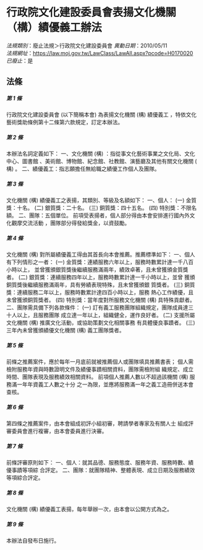 # 行政院文化建設委員會表揚文化機關（構）績優義工辦法

*法規類別*：廢止法規＞行政院文化建設委員會
*異動日期*：2010/05/11  
*法規網址*：https://law.moj.gov.tw/LawClass/LawAll.aspx?pcode=H0170020
*已廢止*：是


## 法條
##### 第 1 條
行政院文化建設委員會 (以下簡稱本會) 為表揚文化機關 (構) 績優義工
，特依文化藝術獎助條例第十二條第六款規定，訂定本辦法。

##### 第 2 條
本辦法名詞定義如下：
一、文化機關 (構) ：指從事文化藝術事業之文化局、文化中心、圖書館
    、美術館、博物館、紀念館、社教館、演藝廳及其他有關文化機關 (
    構) 。
二、績優義工：指志願擔任無給職之績優工作個人及團隊。


##### 第 3 條
文化機關 (構) 績優義工之表揚，其類別、等級及名額如下：
一、個人：
 (一) 金質獎：十名。
 (二) 銀質獎：二十名。
 (三) 銅質獎：四十五名。
 (四) 特別獎：不限名額。
二、團隊：五個單位。
    前項受表揚者，個人部分得由本會安排進行國內外文化觀摩交流活動
    ，團隊部分得發給獎金，以資鼓勵。


##### 第 4 條
文化機關 (構) 對所屬績優義工得由其首長向本會推薦。推薦標準如下：
一、個人有下列情形之一者：
 (一) 金質獎：連績服務六年以上，服務時數累計達一千八百小時以上，
      並曾獲頒銀質獎後繼續服務滿兩年，績效卓著，且未曾獲頒金質獎
      者。
 (二) 銀質獎：連續服務四年以上，服務時數累計達一千小時以上，並曾
      獲頒銅質獎後繼續服務滿兩年，具有勞績表現特殊，且未曾獲頒銀
      質獎者。
 (三) 銅質獎：連續服務二年以上，服務時數累計達四百小時以上，服務
      熱心工作績優，且未曾獲頒銅質獎者。
 (四) 特別獎：當年度對所服務文化機關 (構) 具特殊貢獻者。
二、團隊需具備下列各款條件：
 (一) 訂有義工服務團隊組織規定，團隊成員達三十人以上，且服務團隊
      成立達一年以上，組織健全，運作良好者。
 (二) 支援所屬文化機關 (構) 推廣文化活動，或協助策劃文化相關事務
      有具體優良事蹟者。
 (三) 三年內未曾獲頒績優文化機關 (構) 義工團隊獎者。


##### 第 5 條
前條之推薦案件，應於每年一月底前就被推薦個人或團隊填具推薦書表；
個人需檢附服務年資與時數證明文件及績優事蹟相關資料，團隊需檢附組
織規定、成立時間、團隊表現及服務績效相關資料。
前項個人推薦人數以不超過該機關 (構) 服務滿一年年資義工人數之十分
之一為限，並應將服務滿一年之義工造冊併送本會查核。

##### 第 6 條
第四條之推薦案件，由本會組成初評小組初審，聘請學者專家及有關人士
組成評審委員會進行複審，由本會委員進行決審。

##### 第 7 條
前條評審原則如下：
一、個人：就其品德、服務態度、服務年資、服務時數、績優事蹟等項綜
    合評定。
二、團隊：就團隊精神、整體表現、成立日期及服務績效等項綜合評定。


##### 第 8 條
文化機關 (構) 績優義工表揚，每年舉辦一次，由本會以公開方式為之。

##### 第 9 條
本辦法自發布日施行。


